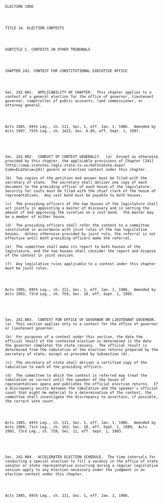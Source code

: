﻿
    
    
    	
    					
    
    
    ELECTION CODE
    
      
    
    
    TITLE 14. ELECTION CONTESTS
    
      
    
    
    SUBTITLE C. CONTESTS IN OTHER TRIBUNALS
    
      
    
    
    CHAPTER 242. CONTEST FOR CONSTITUTIONAL EXECUTIVE OFFICE
    
      
    
    
    Sec. 242.001.  APPLICABILITY OF CHAPTER.  This chapter applies to a contest of a general election for the office of governor, lieutenant governor, comptroller of public accounts, land commissioner, or attorney general.
    
    
    
    
    Acts 1985, 69th Leg., ch. 211, Sec. 1, eff. Jan. 1, 1986.  Amended by Acts 1997, 75th Leg., ch. 1423, Sec. 6.05, eff. Sept. 1, 1997.
    
    
    
    
    
    Sec. 242.002.  CONDUCT OF CONTEST GENERALLY.  (a)  Except as otherwise provided by this chapter, the applicable provisions of Chapter [241](http://www.statutes.legis.state.tx.us/GetStatute.aspx?Code=EL&Value=241) govern an election contest under this chapter.
    
    (b)  Two copies of the petition and answer must be filed with the secretary of state.  The secretary shall deliver one copy of each document to the presiding officer of each house of the legislature.  Security for costs must be filed with the chief clerk of the house of representatives.  Any cost bond must be payable to both houses.
    
    (c)  The presiding officers of the two houses of the legislature shall act jointly in appointing a master of discovery and in setting the amount of and approving the sureties on a cost bond.  The master may be a member of either house.
    
    (d)  The presiding officers shall refer the contest to a committee constituted in accordance with joint rules of the two legislative houses.  Unless otherwise provided by joint rule, the referral is not effective until both presiding officers make the referral.
    
    (e)  The committee shall make its report to both houses of the legislature, and the two houses shall consider the report and dispose of the contest in joint session.
    
    (f)  Any legislative rules applicable to a contest under this chapter must be joint rules.
    
    
    
    
    Acts 1985, 69th Leg., ch. 211, Sec. 1, eff. Jan. 1, 1986.  Amended by Acts 1993, 73rd Leg., ch. 759, Sec. 10, eff. Sept. 1, 1993.
    
    
    
    
    
    Sec. 242.003.  CONTEST FOR OFFICE OF GOVERNOR OR LIEUTENANT GOVERNOR.  (a)  This section applies only to a contest for the office of governor or lieutenant governor.
    
    (b)  For purposes of a contest under this section, the date the official result of the contested election is determined is the date the governor completes the state canvass.  The official result is determined from the tabulation of the election returns prepared by the secretary of state, except as provided by Subsection (d).
    
    (c)  The secretary of state shall deliver a certified copy of the tabulation to each of the presiding officers.
    
    (d)  The committee to which the contest is referred may treat the tabulation as correct until the speaker of the house of representatives opens and publishes the official election returns.  If a discrepancy exists between the tabulation and the speaker's official count that might be material to a determination of the contest, the committee shall investigate the discrepancy to ascertain, if possible, the correct vote count.
    
    
    
    
    Acts 1985, 69th Leg., ch. 211, Sec. 1, eff. Jan. 1, 1986.  Amended by Acts 1989, 71st Leg., ch. 163, Sec. 10, eff. Sept. 1, 1989;  Acts 1993, 73rd Leg., ch. 759, Sec. 11, eff. Sept. 1, 1993.
    
    
    
    
    
    Sec. 242.004.  ACCELERATED ELECTION SCHEDULE.  The time intervals for conducting a special election to fill a vacancy in the office of state senator or state representative occurring during a regular legislative session apply to any election necessary under the judgment in an election contest under this chapter.
    
    
    
    
    Acts 1985, 69th Leg., ch. 211, Sec. 1, eff. Jan. 1, 1986.
    
    
    
    
    				
